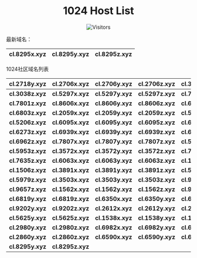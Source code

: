 <h1 align="center">1024 Host List</h1>
<p align="center" class="shields">
    <img src="https://img.shields.io/endpoint?url=https%3A%2F%2Fhits.dwyl.com%2Fpooneyy%2F1024-Host-List.json%3Fshow%3Dunique&style=flat-square&label=%E8%AE%BF%E9%97%AE%E4%BA%BA%E6%95%B0&labelColor=pink&color=default" alt="Visitors"/>
</p>
最新域名：

| cl.8295x.xyz | cl.8295y.xyz | cl.8295z.xyz |
| ---- | ---- | ---- |

1024社区域名列表

| cl.2718y.xyz | cl.2706x.xyz | cl.2706y.xyz | cl.2706z.xyz | cl.3038x.xyz | cl.3038y.xyz |
| :---: | :---: | :---: | :---: | :---: | :---: |
| **cl.3038z.xyz** | **cl.5297x.xyz** | **cl.5297y.xyz** | **cl.5297z.xyz** | **cl.7801x.xyz** | **cl.7801y.xyz** |
| **cl.7801z.xyz** | **cl.8606x.xyz** | **cl.8606y.xyz** | **cl.8606z.xyz** | **cl.6803x.xyz** | **cl.6803y.xyz** |
| **cl.6803z.xyz** | **cl.2059x.xyz** | **cl.2059y.xyz** | **cl.2059z.xyz** | **cl.5206x.xyz** | **cl.5206y.xyz** |
| **cl.5206z.xyz** | **cl.6095x.xyz** | **cl.6095y.xyz** | **cl.6095z.xyz** | **cl.6273x.xyz** | **cl.6273y.xyz** |
| **cl.6273z.xyz** | **cl.6939x.xyz** | **cl.6939y.xyz** | **cl.6939z.xyz** | **cl.6962x.xyz** | **cl.6962y.xyz** |
| **cl.6962z.xyz** | **cl.7807x.xyz** | **cl.7807y.xyz** | **cl.7807z.xyz** | **cl.5953x.xyz** | **cl.5953y.xyz** |
| **cl.5953z.xyz** | **cl.3572x.xyz** | **cl.3572y.xyz** | **cl.3572z.xyz** | **cl.7635x.xyz** | **cl.7635y.xyz** |
| **cl.7635z.xyz** | **cl.6063x.xyz** | **cl.6063y.xyz** | **cl.6063z.xyz** | **cl.1506x.xyz** | **cl.1506y.xyz** |
| **cl.1506z.xyz** | **cl.3891x.xyz** | **cl.3891y.xyz** | **cl.3891z.xyz** | **cl.5979x.xyz** | **cl.5979y.xyz** |
| **cl.5979z.xyz** | **cl.3503x.xyz** | **cl.3503y.xyz** | **cl.3503z.xyz** | **cl.9657x.xyz** | **cl.9657y.xyz** |
| **cl.9657z.xyz** | **cl.1562x.xyz** | **cl.1562y.xyz** | **cl.1562z.xyz** | **cl.9730y.xyz** | **cl.9730z.xyz** |
| **cl.6819y.xyz** | **cl.6819z.xyz** | **cl.6350x.xyz** | **cl.6350y.xyz** | **cl.6350z.xyz** | **cl.9202x.xyz** |
| **cl.9202y.xyz** | **cl.9202z.xyz** | **cl.2612x.xyz** | **cl.2612y.xyz** | **cl.2612z.xyz** | **cl.5625x.xyz** |
| **cl.5625y.xyz** | **cl.5625z.xyz** | **cl.1538x.xyz** | **cl.1538y.xyz** | **cl.1538z.xyz** | **cl.2980x.xyz** |
| **cl.2980y.xyz** | **cl.2980z.xyz** | **cl.6982x.xyz** | **cl.6982y.xyz** | **cl.6982z.xyz** | **cl.2860x.xyz** |
| **cl.2860y.xyz** | **cl.2860z.xyz** | **cl.6590x.xyz** | **cl.6590y.xyz** | **cl.6590z.xyz** | **cl.8295x.xyz** |
| **cl.8295y.xyz** | **cl.8295z.xyz** |
